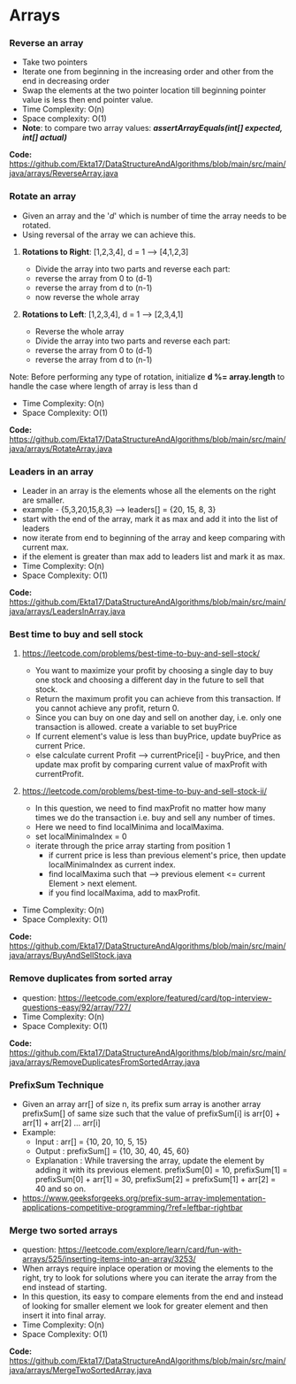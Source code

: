 # Arrays

### **Reverse an array**

- Take two pointers
- Iterate one from beginning in the increasing order 
  and other from the end in decreasing order
- Swap the elements at the two pointer location till beginning pointer value 
  is less then end pointer value.
- Time Complexity: O(n)
- Space complexity: O(1)  
- **Note**: to compare two array values: **_assertArrayEquals(int[] expected, int[] actual)_**

**Code:** https://github.com/Ekta17/DataStructureAndAlgorithms/blob/main/src/main/java/arrays/ReverseArray.java


### **Rotate an array**

- Given an array and the '_d_' which is number of time the array needs to be rotated. 
- Using reversal of the array we can achieve this. 

1. **Rotations to Right**: [1,2,3,4], d = 1 --> [4,1,2,3]
    - Divide the array into two parts and reverse each part: 
    - reverse the array from 0 to (d-1)
    - reverse the array from d to (n-1)
    - now reverse the whole array

2. **Rotations to Left**: [1,2,3,4], d = 1 --> [2,3,4,1]
    - Reverse the whole array
    - Divide the array into two parts and reverse each part:
    - reverse the array from 0 to (d-1)
    - reverse the array from d to (n-1)
    
Note: Before performing any type of rotation, initialize **d %= array.length** 
        to handle the case where length of array is less than d    

- Time Complexity: O(n)
- Space Complexity: O(1)

**Code:** https://github.com/Ekta17/DataStructureAndAlgorithms/blob/main/src/main/java/arrays/RotateArray.java


### **Leaders in an array**

- Leader in an array is the elements whose all the elements on the right are smaller. 
- example - {5,3,20,15,8,3} --> leaders[] = {20, 15, 8, 3}
- start with the end of the array, mark it as max and add it into the list of leaders
- now iterate from end to beginning of the array and keep comparing with current max. 
- if the element is greater than max add to leaders list and mark it as max.
- Time Complexity: O(n)
- Space Complexity: O(1)

**Code:** https://github.com/Ekta17/DataStructureAndAlgorithms/blob/main/src/main/java/arrays/LeadersInArray.java


### **Best time to buy and sell stock**
 
1) https://leetcode.com/problems/best-time-to-buy-and-sell-stock/
   - You want to maximize your profit by choosing a single day to buy one stock 
     and choosing a different day in the future to sell that stock. 
   - Return the maximum profit you can achieve from this transaction. 
     If you cannot achieve any profit, return 0.
   - Since you can buy on one day and sell on another day, 
     i.e. only one transaction is allowed. create a variable to set buyPrice
   - If current element's value is less than buyPrice, update buyPrice as current Price. 
   - else calculate current Profit --> currentPrice[i] - buyPrice, and then update 
      max profit by comparing current value of maxProfit with currentProfit.

2) https://leetcode.com/problems/best-time-to-buy-and-sell-stock-ii/
    - In this question, we need to find maxProfit no matter how many times we do the 
      transaction i.e. buy and sell any number of times.
    - Here we need to find localMinima and localMaxima.
    - set localMinimaIndex = 0
    - iterate through the price array starting from position 1
      - if current price is less than previous element's price, then update localMinimaIndex as current index. 
      - find localMaxima such that --> previous element <= current Element > next element. 
      - if you find localMaxima, add to maxProfit.
  
- Time Complexity: O(n)
- Space Complexity: O(1)

**Code:** https://github.com/Ekta17/DataStructureAndAlgorithms/blob/main/src/main/java/arrays/BuyAndSellStock.java

### **Remove duplicates from sorted array**

- question: https://leetcode.com/explore/featured/card/top-interview-questions-easy/92/array/727/
- Time Complexity: O(n)
- Space Complexity: O(1)

**Code:** https://github.com/Ekta17/DataStructureAndAlgorithms/blob/main/src/main/java/arrays/RemoveDuplicatesFromSortedArray.java


### **PrefixSum Technique**

- Given an array arr[] of size n, its prefix sum array is another array prefixSum[]
  of same size such that the value of prefixSum[i] is arr[0] + arr[1] + arr[2] … arr[i]
- Example: 
    - Input  : arr[] = {10, 20, 10, 5, 15}
    - Output : prefixSum[] = {10, 30, 40, 45, 60}
    - Explanation : While traversing the array, update 
      the element by adding it with its previous element.
        prefixSum[0] = 10,
        prefixSum[1] = prefixSum[0] + arr[1] = 30,
        prefixSum[2] = prefixSum[1] + arr[2] = 40 and so on.
- https://www.geeksforgeeks.org/prefix-sum-array-implementation-applications-competitive-programming/?ref=leftbar-rightbar

### **Merge two sorted arrays**

- question: https://leetcode.com/explore/learn/card/fun-with-arrays/525/inserting-items-into-an-array/3253/
- When arrays require inplace operation or moving the elements to the right, try to look for solutions
  where you can iterate the array from the end instead of starting.
- In this question, its easy to compare elements from the end and instead of looking for smaller element
  we look for greater element and then insert it into final array. 
- Time Complexity: O(n)
- Space Complexity: O(1)

**Code:** https://github.com/Ekta17/DataStructureAndAlgorithms/blob/main/src/main/java/arrays/MergeTwoSortedArray.java






